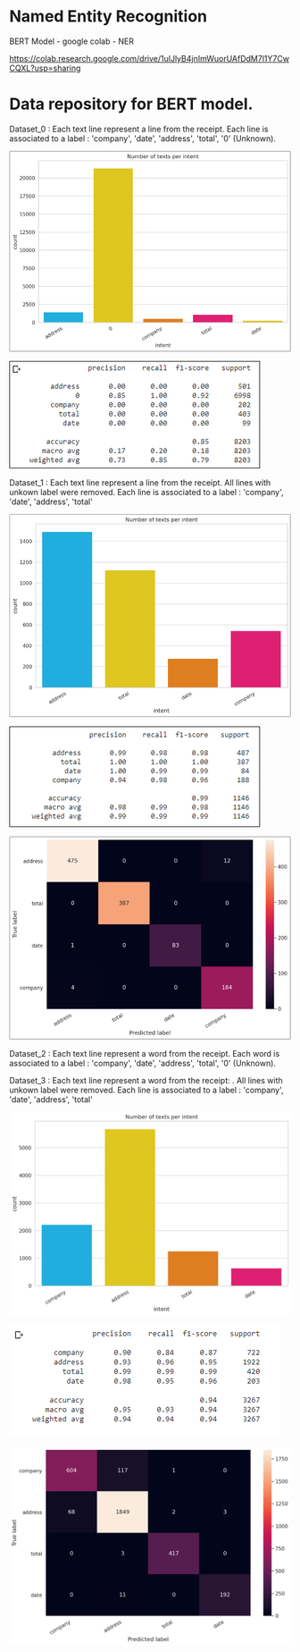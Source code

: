 # Named Entity Recognition
BERT Model - google colab - NER

https://colab.research.google.com/drive/1ulJlyB4jnImWuorUAfDdM7l1Y7CwCQXL?usp=sharing

# Data repository for BERT model.

Dataset_0 : 
Each text line represent a line from the receipt.
Each line is associated to a label : 'company', 'date', 'address', 'total', '0' (Unknown).

![alt text](https://github.com/MathieuDecline/PRD_LB/blob/main/NER/Img_Dataset_0.png?raw=true)

![alt text](https://github.com/MathieuDecline/PRD_LB/blob/main/NER/Img_Result_0.png?raw=true)

Dataset_1 : 
Each text line represent a line from the receipt.
All lines with unkown label were removed.
Each line is associated to a label : 'company', 'date', 'address', 'total'

![alt text](https://github.com/MathieuDecline/PRD_LB/blob/main/NER/Img_Dataset_1.png?raw=true)

![alt text](https://github.com/MathieuDecline/PRD_LB/blob/main/NER/Img_Result_1.png?raw=true)

![alt text](https://github.com/MathieuDecline/PRD_LB/blob/main/NER/Img_Grid_1.png?raw=true)

Dataset_2 : 
Each text line represent a word from the receipt.
Each word is associated to a label : 'company', 'date', 'address', 'total', '0' (Unknown).

Dataset_3 : 
Each text line represent a word from the receipt: .
All lines with unkown label were removed.
Each line is associated to a label : 'company', 'date', 'address', 'total'

![alt text](https://github.com/MathieuDecline/PRD_LB/blob/main/NER/Img_Dataset_2.png?raw=true)

![alt text](https://github.com/MathieuDecline/PRD_LB/blob/main/NER/Img_Result_2.jpg?raw=true)

![alt text](https://github.com/MathieuDecline/PRD_LB/blob/main/NER/Img_Grid_2.jpg?raw=true)


